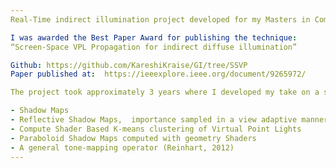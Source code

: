 ```yaml
---
Real-Time indirect illumination project developed for my Masters in Computer Graphics

I was awarded the Best Paper Award for publishing the technique:
“Screen-Space VPL Propagation for indirect diffuse illumination”

Github: https://github.com/KareshiKraise/GI/tree/SSVP
Paper published at:  https://ieeexplore.ieee.org/document/9265972/

The project took approximately 3 years where I developed my take on a screen-space indirect lighting algorithm for diffuse inter-reflections. The project itself is composed of many different algorithms implemented from other famous papers and consists of multiple passes over the GPU rasterization pipeline.

- Shadow Maps 
- Reflective Shadow Maps,  importance sampled in a view adaptive manner based on Ritschel, 2009 
- Compute Shader Based K-means clustering of Virtual Point Lights
- Paraboloid Shadow Maps computed with geometry Shaders
- A general tone-mapping operator (Reinhart, 2012)
---
```







